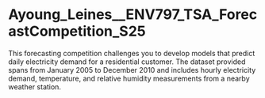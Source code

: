 # Ayoung_Leines__ENV797_TSA_ForecastCompetition_S25
This forecasting competition challenges you to develop models that predict daily electricity demand for a residential customer. The dataset provided spans from January 2005 to December 2010 and includes hourly electricity demand, temperature, and relative humidity measurements from a nearby weather station.
